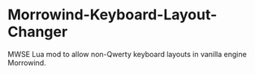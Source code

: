 # Morrowind-Keyboard-Layout-Changer
MWSE Lua mod to allow non-Qwerty keyboard layouts in vanilla engine Morrowind.

